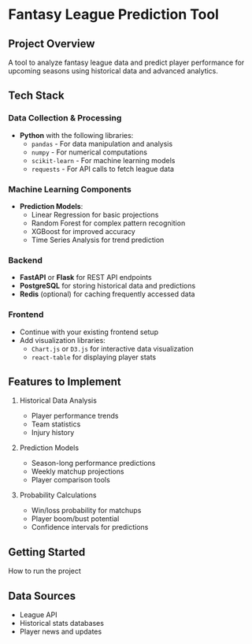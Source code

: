 # Fantasy League Prediction Tool

## Project Overview
A tool to analyze fantasy league data and predict player performance for upcoming seasons using historical data and advanced analytics.

## Tech Stack

### Data Collection & Processing
- **Python** with the following libraries:
  - `pandas` - For data manipulation and analysis
  - `numpy` - For numerical computations
  - `scikit-learn` - For machine learning models
  - `requests` - For API calls to fetch league data

### Machine Learning Components
- **Prediction Models**:
  - Linear Regression for basic projections
  - Random Forest for complex pattern recognition
  - XGBoost for improved accuracy
  - Time Series Analysis for trend prediction

### Backend
- **FastAPI** or **Flask** for REST API endpoints
- **PostgreSQL** for storing historical data and predictions
- **Redis** (optional) for caching frequently accessed data

### Frontend
- Continue with your existing frontend setup
- Add visualization libraries:
  - `Chart.js` or `D3.js` for interactive data visualization
  - `react-table` for displaying player stats

## Features to Implement
1. Historical Data Analysis
   - Player performance trends
   - Team statistics
   - Injury history

2. Prediction Models
   - Season-long performance predictions
   - Weekly matchup projections
   - Player comparison tools

3. Probability Calculations
   - Win/loss probability for matchups
   - Player boom/bust potential
   - Confidence intervals for predictions

## Getting Started
How to run the project

## Data Sources
- League API
- Historical stats databases
- Player news and updates
